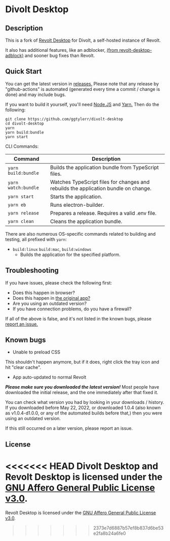 # Divolt Desktop

## Description

This is a fork of [Revolt Desktop](https://github.com/revoltchat/desktop) for Divolt, a self-hosted instance of Revolt.

It also has additional features, like an adblocker, [(from revolt-desktop-adblock)](https://github.com/janderedev/revolt-desktop-adblock) and sooner bug fixes than Revolt.

## Quick Start

You can get the latest version in [releases.](https://github.com/ggtylerr/divolt-desktop/releases) Please note that any release by "github-actions" is automated (generated every time a commit / change is done) and may include bugs.

If you want to build it yourself, you'll need [Node.JS](https://nodejs.org/en/) and [Yarn.](https://yarnpkg.com/getting-started/install) Then do the following:

```
git clone https://github.com/ggtylerr/divolt-desktop
cd divolt-desktop
yarn
yarn build:bundle
yarn start
```

CLI Commands:

| Command             | Description                                                                         |
| ------------------- | ----------------------------------------------------------------------------------- |
| `yarn build:bundle` | Builds the application bundle from TypeScript files.                                |
| `yarn watch:bundle` | Watches TypeScript files for changes and rebuilds the application bundle on change. |
| `yarn start`        | Starts the application.                                                             |
| `yarn eb`           | Runs electron-builder.                                                              |
| `yarn release`      | Prepares a release. Requires a valid .env file.                                     |
| `yarn clean`        | Cleans the application bundle.                                                      |

There are also numerous OS-specific commands related to building and testing, all prefixed with `yarn`:

-   `build:linux` `build:mac`, `build:windows`
    -   Builds the application for the specified platform.

## Troubleshooting

If you have issues, please check the following first:
* Does this happen in browser?
* Does this happen in [the original app?](https://github.com/revoltchat/desktop)
* Are you using an outdated version?
* If you have connection problems, do you have a firewall?

If all of the above is false, and it's not listed in the known bugs, please [report an issue.](https://github.com/ggtylerr/divolt-desktop/issues/new/choose)

## Known bugs

* Unable to preload CSS

This shouldn't happen anymore, but if it does, right click the tray icon and hit "clear cache".

* App auto-updated to normal Revolt

***Please make sure you downloaded the latest version!*** Most people have downloaded the initial release, and the one immediately after that fixed it.

You can check what version you had by looking in your downloads / history. If you downloaded before May 22, 2022, or downloaded 1.0.4 (also known as v1.0.4-d1.0.0, or any of the automated builds before that,) then you were using an outdated version.

If this still occurred on a later version, please report an issue.

## License

<<<<<<< HEAD
Divolt Desktop and Revolt Desktop is licensed under the [GNU Affero General Public License v3.0](https://github.com/ggtylerr/divolt-desktop/blob/master/LICENSE).
=======
Revolt Desktop is licensed under the [GNU Affero General Public License v3.0](https://github.com/revoltchat/desktop/blob/master/LICENSE).
>>>>>>> 2373e7d6887b57ef8b837d6be53e2fa8b24a6fe0
